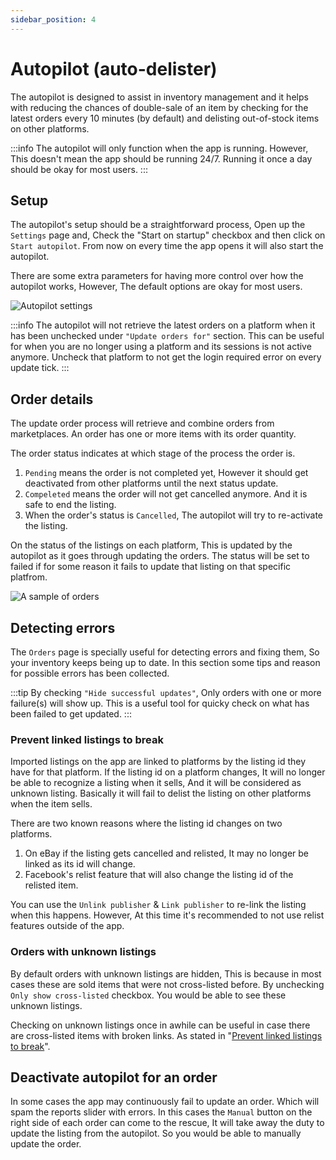 ```yaml
---
sidebar_position: 4
---
```


# Autopilot (auto-delister)

The autopilot is designed to assist in inventory management and it helps with reducing the chances of double-sale of an item by checking for the latest orders every 10 minutes (by default) and delisting out-of-stock items on other platforms.

:::info
The autopilot will only function when the app is running. However, This doesn't mean the app should be running 24/7. Running it once a day should be okay for most users.
:::

## Setup

The autopilot's setup should be a straightforward process, Open up the `Settings` page and, Check the "Start on startup" checkbox and then click on `Start autopilot`. From now on every time the app opens it will also start the autopilot.

There are some extra parameters for having more control over how the autopilot works, However, The default options are okay for most users.

<img src="/img/rkss/autopilot-settings.png" alt="Autopilot settings" />

:::info
The autopilot will not retrieve the latest orders on a platform when it has been unchecked under `"Update orders for"` section. This can be useful for when you are no longer using a platform and its sessions is not active anymore. Uncheck that platform to not get the login required error on every update tick.
:::

## Order details

The update order process will retrieve and combine orders from marketplaces. An order has one or more items with its order quantity.

The order status indicates at which stage of the process the order is.

1. `Pending` means the order is not completed yet, However it should get deactivated from other platforms until the next status update.
2. `Compeleted` means the order will not get cancelled anymore. And it is safe to end the listing.
3. When the order's status is `Cancelled`, The autopilot will try to re-activate the listing.

On the status of the listings on each platform, This is updated by the autopilot as it goes through updating the orders. The status will be set to failed if for some reason it fails to update that listing on that specific platfrom.

<img src="/img/rkss/orders-page-sample.png" alt="A sample of orders" />

## Detecting errors

The `Orders` page is specially useful for detecting errors and fixing them, So your inventory keeps being up to date. In this section some tips and reason for possible errors has been collected.

:::tip
By checking `"Hide successful updates"`, Only orders with one or more failure(s) will show up. This is a useful tool for quicky check on what has been failed to get updated.
:::

### Prevent linked listings to break

Imported listings on the app are linked to platforms by the listing id they have for that platform. If the listing id on a platform changes, It will no longer be able to recognize a listing when it sells, And it will be considered as unknown listing. Basically it will fail to delist the listing on other platforms when the item sells.

There are two known reasons where the listing id changes on two platforms.

1. On eBay if the listing gets cancelled and relisted, It may no longer be linked as its id will change.
2. Facebook's relist feature that will also change the listing id of the relisted item.

You can use the `Unlink publisher` & `Link publisher` to re-link the listing when this happens. However, At this time it's recommended to not use relist features outside of the app.

### Orders with unknown listings

By default orders with unknown listings are hidden, This is because in most cases these are sold items that were not cross-listed before. By unchecking `Only show cross-listed` checkbox. You would be able to see these unknown listings.

Checking on unknown listings once in awhile can be useful in case there are cross-listed items with broken links. As stated in "[Prevent linked listings to break](#prevent-linked-listings-to-break)".

## Deactivate autopilot for an order

In some cases the app may continuously fail to update an order. Which will spam the reports slider with errors. In this cases the `Manual` button on the right side of each order can come to the rescue, It will take away the duty to update the listing from the autopilot. So you would be able to manually update the order.
